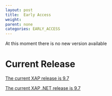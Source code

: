 ```yaml
---
layout: post
title:  Early Access
weight:
parent: none
categories: EARLY_ACCESS
---
```


At this moment there is no new version available


# Current Release

[The current XAP release is 9.7](/xap97)

[The current XAP .NET release is 9.7](/xap97net)




